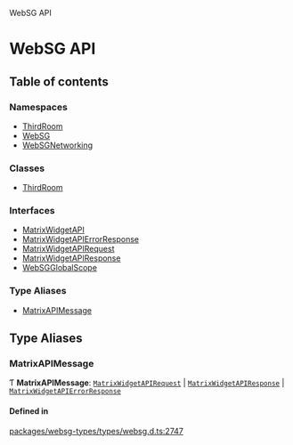 WebSG API

# WebSG API

## Table of contents

### Namespaces

- [ThirdRoom](modules/ThirdRoom.md)
- [WebSG](modules/WebSG.md)
- [WebSGNetworking](modules/WebSGNetworking.md)

### Classes

- [ThirdRoom](classes/ThirdRoom-1.md)

### Interfaces

- [MatrixWidgetAPI](interfaces/MatrixWidgetAPI.md)
- [MatrixWidgetAPIErrorResponse](interfaces/MatrixWidgetAPIErrorResponse.md)
- [MatrixWidgetAPIRequest](interfaces/MatrixWidgetAPIRequest.md)
- [MatrixWidgetAPIResponse](interfaces/MatrixWidgetAPIResponse.md)
- [WebSGGlobalScope](interfaces/WebSGGlobalScope.md)

### Type Aliases

- [MatrixAPIMessage](README.md#matrixapimessage)

## Type Aliases

### MatrixAPIMessage

Ƭ **MatrixAPIMessage**: [`MatrixWidgetAPIRequest`](interfaces/MatrixWidgetAPIRequest.md) \| [`MatrixWidgetAPIResponse`](interfaces/MatrixWidgetAPIResponse.md) \| [`MatrixWidgetAPIErrorResponse`](interfaces/MatrixWidgetAPIErrorResponse.md)

#### Defined in

[packages/websg-types/types/websg.d.ts:2747](https://github.com/thirdroom/thirdroom/blob/c8b57e0e/packages/websg-types/types/websg.d.ts#L2747)
